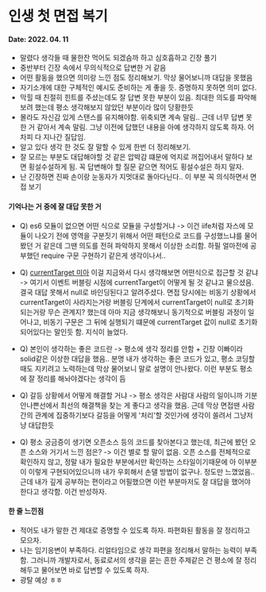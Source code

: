 # 인생 첫 면접 복기

#### Date: 2022. 04. 11

- 말렸다 생각들 때 물한잔 먹어도 되겠슴까 하고 심호흡하고 긴장 풀기
- 중반부터 긴장 속에서 무의식적으로 답변한 거 같음
- 어떤 활동을 했으면 의미랑 느낀 점도 정리해보기. 막상 물어보니까 대답을 못했음
- 자기소개에 대한 구체적인 예시도 준비하는 게 좋을 듯. 증명하지 못하면 의미 없다.
- 막힐 때 친절히 힌트를 주셨는데도 잘 답변 못한 부분이 있음. 최대한 의도를 파악해보려 했는데 평소 생각해보지 않았던 부분이라 많이 당황한듯
- 몰라도 자신감 있게 스탠스를 유지해야함. 위축되면 계속 말림.. 근데 너무 답변 못한 거 같아서 계속 말림. 그냥 이전에 답했던 내용을 아예 생각하지 않도록 하자. 어차피 다 지나간 질답임.
- 알고 있다 생각 한 것도 잘 말할 수 있게 한번 더 정리해보기.
- 잘 모르는 부분도 대답해야할 것 같은 압박감 떄문에 억지로 꺼집어내서 말하다 보면 횡설수설하게 됨. 꼭 답변해야 할 질문 같으면 적어도 횡설수설은 하지 말자.
- 난 긴장하면 진짜 손이랑 눈동자가 지멋대로 돌아다닌다.. 이 부분 꼭 의식하면서 면접 보기

#### 기억나는 거 중에 잘 대답 못한 거
- Q) es6 모듈이 없으면 어떤 식으로 모듈을 구성할거냐 -> 이건 iife처럼 자스에 모듈이 나오기 전에 영역을 구분짓기 위해서 어떤 패턴으로 코드를 구성했느냐를 물어봤던 거 같은데 그땐 의도를 전혀 파악하지 못해서 이상한 소리함. 하필 얼마전에 공부했던 require 구문 구현하기 같은게 생각이나서..

- Q) [currentTarget 미아](https://github.com/degurii/study-note/blob/main/javascript/2022.01.25-%EC%9D%B4%EB%B2%A4%ED%8A%B8%20%EB%A6%AC%EC%8A%A4%EB%84%88%EC%9D%98%20event.currentTarget%20%EB%B0%94%EC%9D%B8%EB%94%A9%EA%B3%BC%20%EB%B9%84%EB%8F%99%EA%B8%B0%20%ED%95%A8%EC%88%98.md) 이걸 지금와서 다시 생각해보면 어떤식으로 접근할 것 같냐 -> 여기서 이벤트 버블링 시점에 currentTarget이 어떻게 될 것 같냐고 물으셨음. 결국 대답 못해서 null로 바인딩된다고 알려주셨다. 면접 당시에는 비동기 상황에서 currentTarget이 사라지는거랑 버블링 단계에서 currentTarget이 null로 초기화되는거랑 무슨 관계지? 했는데 아마 지금 생각해보니 동기적으로 버블링 과정이 일어나고, 비동기 구문은 그 뒤에 실행되기 떄문에 currentTarget 값이 null로 초기화되어있다는 말인듯 함. 지식이 늘었다. 

- Q) 본인이 생각하는 좋은 코드란 -> 평소에 생각 정리를 안함 + 긴장 이빠이라 solid같은 이상한 대답을 했음.. 분명 내가 생각하는 좋은 코드가 있고, 평소 코딩할 때도 지키려고 노력하는데 막상 물어보니 말로 설명이 안나왔다. 이런 부분도 평소에 잘 정리를 해놔야겠다는 생각이 듬

- Q) 갈등 상황에서 어떻게 해결할 거냐 -> 평소 생각은 사람대 사람의 일이니까 기분 안나쁜선에서 최선의 해결책을 찾는 게 좋다고 생각을 했음. 근데 막상 면접땐 사람간의 관계에 집중하기보다 갈등을 어떻게 '처리'할 것인가에 생각이 쏠려서 그냥저냥 대답한듯

- Q) 평소 궁금증이 생기면 오픈소스 등의 코드를 찾아본다고 했는데, 최근에 봤던 오픈 소스와 거기서 느낀 점은? -> 이건 별로 할 말이 없음. 오픈 소스를 전체적으로 확인하지 않고, 정말 내가 필요한 부분에서만 확인하는 스타일이기때문에 아 이부분이 이렇게 구현되어있으니까 내가 우회해서 손댈 방법이 없구나. 정도만 느꼈었음.. 근데 내가 깊게 공부하는 편이라고 어필했으면 이런 부분마저도 잘 대답을 했어야 한다고 생각함. 이건 반성하자.

#### 한 줄 느낀점

- 적어도 내가 말한 건 제대로 증명할 수 있도록 하자. 파편화된 활동을 잘 정리하고 모으자.
- 나는 임기응변이 부족하다. 리얼타임으로 생각 파편을 정리해서 말하는 능력이 부족함. 그러니까 개발자로서, 동료로서의 생각을 묻는 흔한 주제같은 건 평소에 잘 정리해두고 물어보면 바로 답변할 수 있도록 하자.
- 광탈 예상 ㅎㅎ
